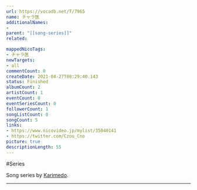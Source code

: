 ```yaml
---
url: https://vocadb.net/T/7965
name: チャラ医
additionalNames: 
- 
parent: "[[song-series]]"
related:

mappedNicoTags:
- チャラ医
newTargets:
- all
commentCount: 0
createDate: 2021-04-27T08:29:40.143
status: Finished
albumCount: 2
artistCount: 1
eventCount: 0
eventSeriesCount: 0
followerCount: 1
songListCount: 0
songCount: 5
links: 
- https://www.nicovideo.jp/mylist/35040141
- https://twitter.com/Czou_Cno
picture: true
descriptionLength: 55
---
```


#Series

Song series by [Karimedo](https://vocadb.net/Ar/89918).

---

